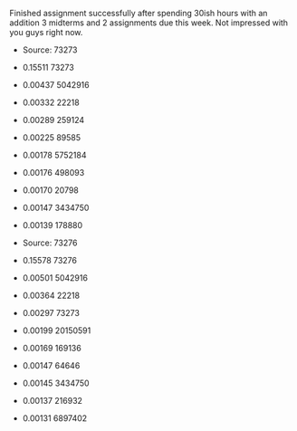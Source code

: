 Finished assignment successfully after spending 30ish hours with an addition 3 midterms and 2 assignments due this week. Not impressed with you guys right now.

* Source: 73273
* 0.15511 73273
* 0.00437 5042916
* 0.00332 22218
* 0.00289 259124
* 0.00225 89585
* 0.00178 5752184
* 0.00176 498093
* 0.00170 20798
* 0.00147 3434750
* 0.00139 178880

* Source: 73276
* 0.15578 73276
* 0.00501 5042916
* 0.00364 22218
* 0.00297 73273
* 0.00199 20150591
* 0.00169 169136
* 0.00147 64646
* 0.00145 3434750
* 0.00137 216932
* 0.00131 6897402
